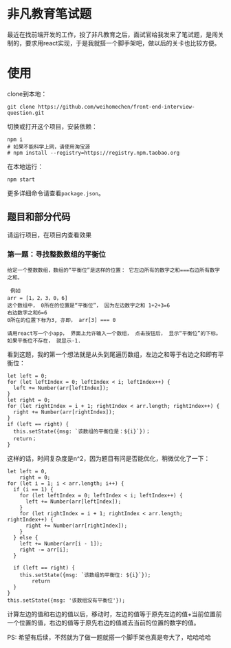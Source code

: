 # 非凡教育笔试题

最近在找前端开发的工作，投了非凡教育之后，面试官给我发来了笔试题，是闯关制的，要求用react实现，于是我就搭一个脚手架吧，做以后的关卡也比较方便。

# 使用

clone到本地：
```
git clone https://github.com/weihomechen/front-end-interview-question.git
```
切换或打开这个项目，安装依赖：
```
npm i
# 如果不能科学上网，请使用淘宝源
# npm install --registry=https://registry.npm.taobao.org 
```
在本地运行：
```
npm start
```
更多详细命令请查看`package.json`。


## 题目和部分代码

请运行项目，在项目内查看效果

### 第一题：寻找整数数组的平衡位

```
给定一个整数数组，数组的“平衡位”是这样的位置： 它左边所有的数字之和===右边所有数字之和。

 例如
arr = [1，2，3，0，6] 
这个数组中， 0所在的位置是“平衡位”， 因为左边数字之和 1+2+3=6
右边数字之和6=6
0所在的位置下标为3, 亦即， arr[3] === 0

请用react写一个小app， 界面上允许输入一个数组， 点击按钮后， 显示“平衡位”的下标。
如果平衡位不存在， 就显示-1.
```
看到这题，我的第一个想法就是从头到尾遍历数组，左边之和等于右边之和即有平衡位：
```
let left = 0;
for (let leftIndex = 0; leftIndex < i; leftIndex++) {
  left += Number(arr[leftIndex]);
}
let right = 0;
for (let rightIndex = i + 1; rightIndex < arr.length; rightIndex++) {
  right += Number(arr[rightIndex]);
}
if (left == right) {
  this.setState({msg: `该数组的平衡位是：${i}`})；
  return；
}
```

这样的话，时间复杂度是n^2，因为题目有问是否能优化，稍微优化了一下：
```
let left = 0,
    right = 0;
for (let i = 1; i < arr.length; i++) {
  if (i == 1) {
    for (let leftIndex = 0; leftIndex < i; leftIndex++) {
      left += Number(arr[leftIndex]);
    }
    for (let rightIndex = i + 1; rightIndex < arr.length; rightIndex++) {
      right += Number(arr[rightIndex]);
    }
  } else {
    left += Number(arr[i - 1]);
    right -= arr[i];
  }

  if (left == right) {
    this.setState({msg: `该数组的平衡位: ${i}`});
        return
  }
}
this.setState({msg: '该数组没有平衡位'});
```

计算左边的值和右边的值以后，移动时，左边的值等于原先左边的值+当前位置前一个位置的值，右边的值等于原先右边的值减去当前的位置的数字的值。

PS: 希望有后续，不然就为了做一题就搭一个脚手架也真是夸大了，哈哈哈哈
